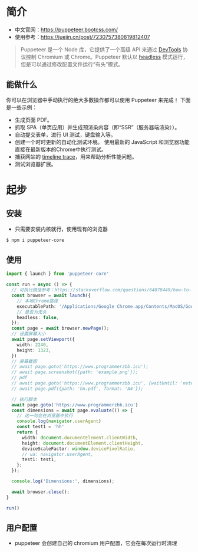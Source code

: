 # 简介

* 中文官网：https://puppeteer.bootcss.com/
* 使用参考：https://juejin.cn/post/7230757380819812407

> Puppeteer 是一个 Node 库，它提供了一个高级 API 来通过 [DevTools](https://chromedevtools.github.io/devtools-protocol/) 协议控制 Chromium 或 Chrome。Puppeteer 默认以 [headless](https://developers.google.com/web/updates/2017/04/headless-chrome) 模式运行，但是可以通过修改配置文件运行“有头”模式。

## 能做什么

你可以在浏览器中手动执行的绝大多数操作都可以使用 Puppeteer 来完成！ 下面是一些示例：

- 生成页面 PDF。
- 抓取 SPA（单页应用）并生成预渲染内容（即“SSR”（服务器端渲染））。
- 自动提交表单，进行 UI 测试，键盘输入等。
- 创建一个时时更新的自动化测试环境。 使用最新的 JavaScript 和浏览器功能直接在最新版本的Chrome中执行测试。
- 捕获网站的 [timeline trace](https://developers.google.com/web/tools/chrome-devtools/evaluate-performance/reference)，用来帮助分析性能问题。
- 测试浏览器扩展。

# 起步

## 安装

* 只需要安装内核就行，使用现有的浏览器

```bash
$ npm i puppeteer-core
```

## 使用

```typescript
import { launch } from 'puppeteer-core'

const run = async () => {
  // 可执行路径参考：https://stackoverflow.com/questions/64078449/how-to-load-chrome-in-puppeteer-on-mac
  const browser = await launch({
    // 本地Chrome路径
    executablePath: '/Applications/Google Chrome.app/Contents/MacOS/Google Chrome',
    // 是否为无头
    headless: false,
  });
  const page = await browser.newPage();
  // 设置屏幕大小
  await page.setViewport({
    width: 2240,
    height: 1323,
  })
  // 屏幕截图
  // await page.goto('https://www.programmerzbb.icu');
  // await page.screenshot({path: 'example.png'});
  // pdf
  // await page.goto('https://www.programmerzbb.icu', {waitUntil: 'networkidle2'});
  // await page.pdf({path: 'hn.pdf', format: 'A4'});

  // 执行脚本
  await page.goto('https://www.programmerzbb.icu')
  const dimensions = await page.evaluate(() => {
    // 这一句会在浏览器中执行
    console.log(navigator.userAgent)
    const test1 = 'hh'
    return {
      width: document.documentElement.clientWidth,
      height: document.documentElement.clientHeight,
      deviceScaleFactor: window.devicePixelRatio,
      // ua: navigator.userAgent,
      test1: test1,
    };
  });

  console.log('Dimensions:', dimensions);

  await browser.close();
}

run()
```

## 用户配置

* puppeteer 会创建自己的 chromium 用户配置，它会在每次运行时清理